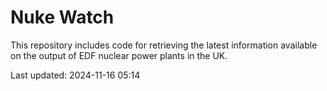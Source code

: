# Nuke Watch

This repository includes code for retrieving the latest information available on the output of EDF nuclear power plants in the UK.

Last updated: 2024-11-16 05:14
